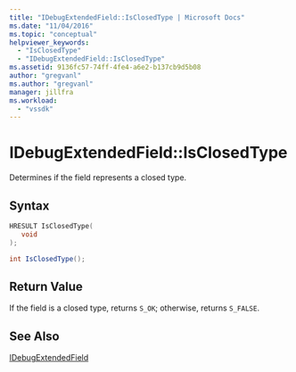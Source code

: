 ```yaml
---
title: "IDebugExtendedField::IsClosedType | Microsoft Docs"
ms.date: "11/04/2016"
ms.topic: "conceptual"
helpviewer_keywords:
  - "IsClosedType"
  - "IDebugExtendedField::IsClosedType"
ms.assetid: 9136fc57-74ff-4fe4-a6e2-b137cb9d5b08
author: "gregvanl"
ms.author: "gregvanl"
manager: jillfra
ms.workload:
  - "vssdk"
---
```

# IDebugExtendedField::IsClosedType
Determines if the field represents a closed type.

## Syntax

```cpp
HRESULT IsClosedType(
   void
);
```

```csharp
int IsClosedType();
```

## Return Value
 If the field is a closed type, returns `S_OK`; otherwise, returns `S_FALSE`.

## See Also
 [IDebugExtendedField](../../../extensibility/debugger/reference/idebugextendedfield.md)